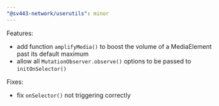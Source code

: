 ```yaml
---
"@sv443-network/userutils": minor
---
```


Features:
- add function `amplifyMedia()` to boost the volume of a MediaElement past its default maximum
- allow all `MutationObserver.observe()` options to be passed to `initOnSelector()`

Fixes:
- fix `onSelector()` not triggering correctly
